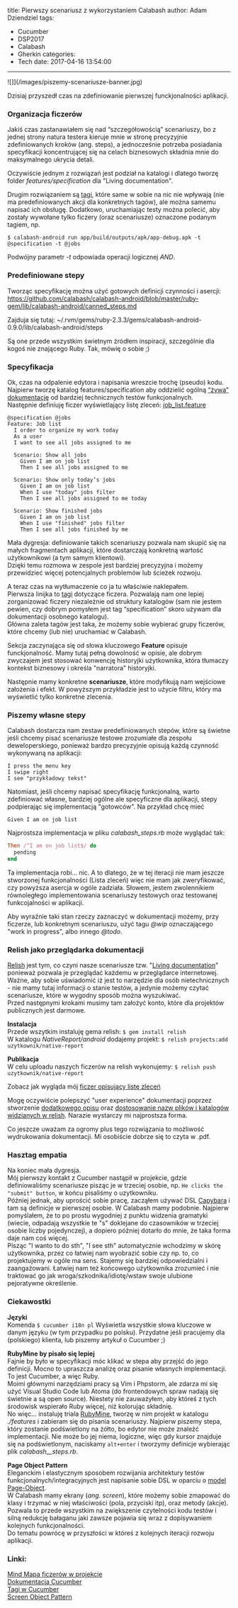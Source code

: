 title: Pierwszy scenariusz z wykorzystaniem Calabash
author: Adam Dziendziel
tags:
  - Cucumber
  - DSP2017
  - Calabash
  - Gherkin
categories:
  - Tech
date: 2017-04-16 13:54:00
---
![]](/images/piszemy-scenariusze-banner.jpg)

Dzisiaj przyszedł czas na zdefiniowanie pierwszej funckjonalności aplikacji.

### Organizacja ficzerów
Jakiś czas zastanawiałem się nad “szczegółowością” scenariuszy, bo z jednej strony natura testera kieruje mnie w stronę precyzyjnie zdefiniowanych kroków (ang. steps), a jednocześnie potrzeba posiadania specyfikacji koncentrującej się na celach biznesowych składnia mnie do maksymalnego ukrycia detali.

Oczywiście jednym z rozwiązań jest podział na katalogi i dlatego tworzę folder _features/specification_ dla "Living documentation".

Drugim rozwiązaniem są [tagi](https://github.com/cucumber/cucumber/wiki/Tags), które same w sobie na nic nie wpływają (nie ma predefiniowanych akcji dla konkretnych tagów), ale można samemu napisać ich obsługę. Dodatkowo, uruchamiając testy można polecić, aby zostały wywołane tylko ficzery (oraz scenariusze) oznaczone podanym tagiem, np.   
```
$ calabash-android run app/build/outputs/apk/app-debug.apk -t @specification -t @jobs
```


Podwójny parametr _-t_ odpowiada operacji logicznej _AND_.


### Predefiniowane stepy
Tworząc specyfikację można użyć gotowych definicji czynności i asercji:
https://github.com/calabash/calabash-android/blob/master/ruby-gem/lib/calabash-android/canned_steps.md

Zajduja się tutaj: ~/.rvm/gems/ruby-2.3.3/gems/calabash-android-0.9.0/lib/calabash-android/steps

Są one przede wszystkim świetnym źródłem inspiracji, szczególnie dla kogoś nie znającego Ruby. Tak, mówię o sobie ;) 

### Specyfikacja
Ok, czas na odpalenie edytora i napisania wreszcie trochę (pseudo) kodu.
Najpierw tworzę katalog features/specification aby oddzielić ogólną [“żywą” dokumentację](https://www.relishapp.com/relish/relish/docs/living-documentation) od bardziej technicznych testów funkcjonalnych.   
Następnie definiuję ficzer wyświetlający listę zleceń: [job_list.feature](https://github.com/fadehelix/NativeReport/blob/master/android/features/specification/job_list.feature)
```Gherkin
@specification @jobs
Feature: Job list
  I order to organize my work today
  As a user
  I want to see all jobs assigned to me

  Scenario: Show all jobs
    Given I am on job list
    Then I see all jobs assigned to me

  Scenario: Show only today’s jobs
    Given I am on job list
    When I use "today" jobs filter
    Then I see all jobs assigned to me today

  Scenario: Show finished jobs
    Given I am on job list
    When I use "finished" jobs filter
    Then I see all jobs finished by me
```
Mała dygresja: definiowanie takich scenariuszy pozwala nam skupić się na małych fragmentach aplikacji, które dostarczają konkretną wartość użytkownikowi (a tym samym klientowi).   
Dzięki temu rozmowa w zespole jest bardziej precyzyjna i możemy przewidzieć więcej potencjalnych problemów lub ścieżek rozwoju.

A teraz czas na wytłumaczenie co ja tu właściwie naklepałem.   
Pierwsza linijka to [tagi](https://github.com/cucumber/cucumber/wiki/Tags) dotyczące ficzera. Pozwalają nam one lepiej zorganizować ficzery niezależnie od struktury katalogów (sam nie jestem pewien, czy dobrym pomysłem jest tag “specification” skoro używam dla dokumentacji osobnego katalogu).   
Główna zaleta tagów jest taka, że możemy sobie wybierać grupy ficzerów, które chcemy (lub nie) uruchamiać w Calabash.   

Sekcja zaczynająca się od słowa kluczowego __Feature__ opisuje funckjonalność. Mamy tutaj pełną dowolność w opisie, ale dobrym zwyczajem jest stosować konwencję historyjki użytkownika, która tłumaczy kontekst biznesowy i określa "narratora" historyjki.

Następnie mamy konkretne __scenariusze__, które modyfikują nam wejściowe założenia i efekt. W powyższym przykładzie jest to użycie filtru, który ma wyświetlić tylko konkretne zlecenia.


### Piszemy własne stepy
Calabash dostarcza nam zestaw predefiniowanych stepów, które są świetne jeśli chcemy pisać scenariusze testowe zrozumiałe dla zespołu deweloperskiego, ponieważ bardzo precyzyjnie opisują każdą czynność wykonywaną na aplikacji:   
```
I press the menu key
I swipe right
I see "przykładowy tekst"
```

Natomiast, jeśli chcemy napisać specyfikację funkcjonalną, warto zdefiniować własne, bardziej ogólne ale specyficzne dla aplikacji, stepy podpierając się implementacją "gotowców". Na przykład chcę mieć 
```gherkin 
Given I am on job list
```
Najprostsza implementacja w pliku _calabash_steps.rb_ może wyglądać tak:
```ruby
Then /^I am on job list$/ do
  pending
end
```
Ta implementacja robi... nic. A to dlatego, że w tej iteracji nie mam jeszcze stworzonej funkcjonalności (Lista zleceń) więc nie mam jak zweryfikować, czy powyższa asercja w ogóle zadziała. Słowem, jestem zwolennikiem równoległego  implementowania scenariuszy testowych oraz testowanej funkcojalności w aplikacji.

Aby wyraźnie taki stan rzeczy zaznaczyć w dokumentacji możemy, przy ficzerze, lub konkretnym scenariuszu, użyć tagu _@wip_ oznaczającego "work in progress", albo innego _@todo_. 

### Relish jako przeglądarka dokumentacji

[Relish](https://relishapp.com) jest tym, co czyni nasze scenariusze tzw. "[Living documentation](/Projektowanie-behawiralne)" ponieważ pozwala je przeglądać każdemu w przeglądarce internetowej.  
Ważne, aby sobie uświadomić iż jest to narzędzie dla osób nietechnicznych - nie mamy tutaj informacji o stanie testów, a jedynie możemy czytać scenariusze, które w wygodny sposób można wyszukiwać.   
Przed następnymi krokami musimy tam założyć konto, które dla projektów publicznych jest darmowe.

__Instalacja__   
Przede wszytkim instaluję gema relish: `$ gem install relish`   
W katalogu _NativeReport/android_ dodajemy projekt: `$ relish projects:add uzytkownik/native-report`

__Publikacja__   
W celu uploadu naszych ficzerów na relish wykonujemy: `$ relish push uzytkownik/native-report`

Zobacz jak wygląda mój [ficzer opisujący listę zleceń](https://relishapp.com/fadehelix/native-report/docs/specification/job-list)

Mogę oczywiście polepszyć "user experience" dokumentacji poprzez stworzenie [dodatkowego opisu](https://relishapp.com/relish/relish/docs/client-gem/markdown-files) oraz [dostosowanie nazw plików i katalogów widzianych w relish](https://relishapp.com/relish/relish/docs/client-gem/nav-file). Narazie wystarczy mi najprostsza forma.

Co jeszcze uważam za ogromy plus tego rozwiązania to możliwość wydrukowania dokumentacji. Mi osobiście dobrze się to czyta w .pdf.

### Hasztag empatia
Na koniec mała dygresja.  
Mój pierwszy kontakt z Cucumber nastąpił w projekcie, gdzie definiowaliśmy scenariusze pisząc je w trzeciej osobie, np. `He clicks the "submit" button`, w końcu pisaliśmy o uzytkowniku.   
Później jednak, aby uprościć sobie pracę, zacząłem używać DSL [Capybara](https://github.com/teamcapybara/capybara) i tam są definicje w pierwszej osobie. W Calabash mamy podobnie. Najpierw pomyślałem, że to po prostu wygodniej z punktu widzenia gramatyki (wiecie, odpadają wszystkie te "s" doklejane do czasowników w trzeciej osobie liczby pojedynczej), a dopiero później dotarło do mnie, że taka forma daje nam coś więcej.    
Pisząc "I wanto to do sth", "I see sth" automatycznie wchodzimy w skórę użytkownika, przez co łatwiej nam wyobrazić sobie czy np. to, co projektujemy w ogóle ma sens. Stajemy się bardziej odpowiedzialni i zaangażowani. Łatwiej nam też końcowego użytkownika zrozumieć i nie traktować go jak wroga/szkodnika/idiotę/wstaw swoje ulubione pejoratywne określenie.


### Ciekawostki
__Języki__   
Komenda `$ cucumber i18n pl` Wyświetla wszystkie słowa kluczowe w danym języku (w tym przypadku po polsku). Przydatne jeśli pracujemy dla (polskiego) klienta, lub piszemy artykuł o Cucumber ;)

__RubyMine by pisało się lepiej__   
Fajnie by było w specyfikacji móc klikać w stepa aby przejść do jego definicji. Mocno to upraszcza analizę oraz pisanie własnych implementacji. To jest Cucumber, a więc Ruby.   
Moimi głównymi narzędziami pracy są Vim i Phpstorm, ale zdarza mi się użyć Visual Studio Code lub Atoma (do frontendowych spraw nadają się świetnie a są open source). Niestety nie zauważyłem, aby któreś z tych środowisk wspierało Ruby więcej, niż kolorując składnię.   
No więc... instaluję triala [RubyMine](https://www.jetbrains.com/ruby), tworzę w nim projekt w katalogu _./features_  i zabieram się do pisania scenariuszy.
Najpierw piszemy stepa, który zostanie podświetlony na żółto, bo edytor nie może znaleźć implementacji. Nie może bo jej niema, logiczne, więc gdy kursor znajduje się na podświetlonym, naciskamy `alt+enter` i tworzymy definicje wybierając plik _calabash__steps.rb_. 

__Page Object Pattern__   
Eleganckim i elastycznym sposobem rozwijania architektury testów funkcjonalnych/integracyjnych jest napisanie sobie DSL w oparciu o [model Page-Object](https://rubygemtsl.com/2014/01/06/designing-maintainable-calabash-tests-using-screen-objects-2/).    
W Calabash mamy ekrany (_ang. screen_), które możemy sobie zmapować do klasy i trzymać w niej właściwości (pola, przyciski itp), oraz metody (akcje). Pozwala to przede wszystkim na zwiększenie czytelności kodu testów i silną redukcję bałaganu jaki zawsze pojawia się wraz z dopisywaniem kolejnych funkcjonalności.      
Do tematu powrócę w przyszłości w któreś z kolejnych iteracji rozwoju aplikacji.

### Linki: 
[Mind Mapa ficzerów w projekcie](https://bubbl.us/Mzk3NTA3OS83ODU4ODgxLzZjNWEyYTY4YjEwODc4MTEzYjNlNWI5YzUxOWZhYmQz-X?s=7858881)   
[Dokumentacja Cucumber](https://github.com/cucumber/cucumber/wiki/A-Table-Of-Content)   
[Tagi w Cucumber](https://github.com/cucumber/cucumber/wiki/Tags)   
[Screen Object Pattern](https://github.com/calabash/x-platform-example)